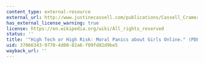 ```yaml
---
content_type: external-resource
external_url: http://www.justinecassell.com/publications/Cassell_Cramer_MoralPanic.pdf
has_external_license_warning: true
license: https://en.wikipedia.org/wiki/All_rights_reserved
status: ''
title: '"High Tech or High Risk: Moral Panics about Girls Online." (PDF)'
uid: 37066343-9770-4d00-82a6-f09fd82d9be5
wayback_url: ''
---
```

